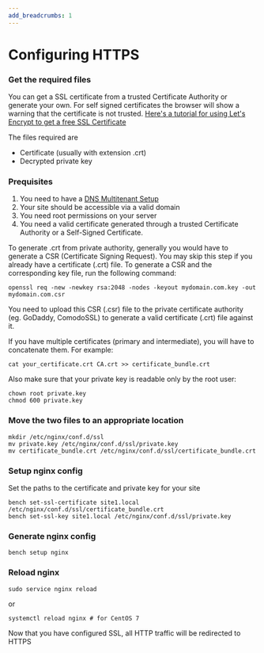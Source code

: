 ```yaml
---
add_breadcrumbs: 1
---
```


# Configuring HTTPS

### Get the required files

You can get a SSL certificate from a trusted Certificate Authority or generate your own. For self signed certificates the browser will show a warning that the certificate is not trusted. [Here's a tutorial for using Let's Encrypt to get a free SSL Certificate](lets-encrypt-ssl-setup.html)

The files required are

* Certificate (usually with extension .crt)
* Decrypted private key

### Prequisites

1. You need to have a [DNS Multitenant Setup](https://frappe.io/docs/user/en/bench/guides/setup-multitenancy)
2. Your site should be accessible via a valid domain
3. You need root permissions on your server
4. You need a valid certificate generated through a trusted Certificate Authority or a Self-Signed Certificate.

To generate .crt from private authority, generally you would have to generate a CSR (Certificate Signing Request). You may skip this step if you already have a certificate (.crt) file. To generate a CSR and the corresponding key file, run the following command:

	openssl req -new -newkey rsa:2048 -nodes -keyout mydomain.com.key -out mydomain.com.csr

You need to upload this CSR (.csr) file to the private certificate authority (eg. GoDaddy, ComodoSSL) to generate a valid certificate (.crt) file against it.

If you have multiple certificates (primary and intermediate), you will have to concatenate them. For example:

	cat your_certificate.crt CA.crt >> certificate_bundle.crt

Also make sure that your private key is readable only by the root user:

	chown root private.key
	chmod 600 private.key

### Move the two files to an appropriate location

	mkdir /etc/nginx/conf.d/ssl
	mv private.key /etc/nginx/conf.d/ssl/private.key
	mv certificate_bundle.crt /etc/nginx/conf.d/ssl/certificate_bundle.crt

### Setup nginx config

Set the paths to the certificate and private key for your site

	bench set-ssl-certificate site1.local /etc/nginx/conf.d/ssl/certificate_bundle.crt
	bench set-ssl-key site1.local /etc/nginx/conf.d/ssl/private.key

### Generate nginx config

	bench setup nginx

### Reload nginx

	sudo service nginx reload

or

	systemctl reload nginx # for CentOS 7

Now that you have configured SSL, all HTTP traffic will be redirected to HTTPS
